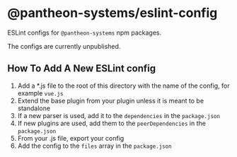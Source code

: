 # @pantheon-systems/eslint-config

ESLint configs for `@pantheon-systems` npm packages.

The configs are currently unpublished.

## How To Add A New ESLint config

1. Add a \*.js file to the root of this directory with the name of the config,
   for example `vue.js`
1. Extend the base plugin from your plugin unless it is meant to be standalone
1. If a new parser is used, add it to the `dependencies` in the `package.json`
1. If new plugins are used, add them to the `peerDependencies` in the
   `package.json`
1. From your .js file, export your config
1. Add the config to the `files` array in the `package.json`
